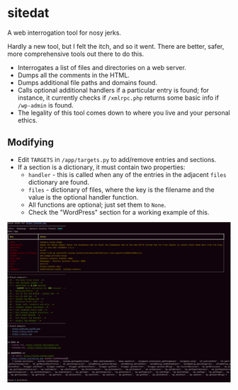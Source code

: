 # sitedat

A web interrogation tool for nosy jerks.

Hardly a new tool, but I felt the itch, and so it went. There are better, safer, more comprehensive tools out there to do this.

-   Interrogates a list of files and directories on a web server.
-   Dumps all the comments in the HTML.
-   Dumps additional file paths and domains found.
-   Calls optional additional handlers if a particular entry is found; for instance, it currently checks if `/xmlrpc.php` returns some basic info if `/wp-admin` is found.
-   The legality of this tool comes down to where you live and your personal ethics.

## Modifying

-   Edit `TARGETS` in `/app/targets.py` to add/remove entries and sections.
-   If a section is a dictionary, it must contain two properties:
    -   `handler` - this is called when any of the entries in the adjacent `files` dictionary are found.
    -   `files` - dictionary of files, where the key is the filename and the value is the optional handler function.
    -   All functions are optional; just set them to `None`.
    -   Check the "WordPress" section for a working example of this.

![](docs/image.png)
